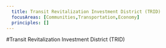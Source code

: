 ```yaml
---
  title: Transit Revitalization Investment District (TRID)
  focusAreas: [Communities,Transportation,Economy]
  principles: []
---
```

#Transit Revitalization Investment District (TRID)